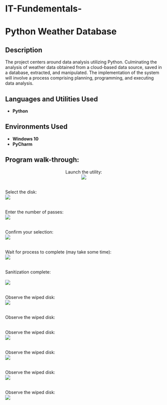 # IT-Fundementals-

<h1>Python Weather Database</h1>


<h2>Description</h2>
The project centers around data analysis utilizing Python. Culminating the analysis of weather data obtained from a cloud-based data source, saved in a database, extracted, and manipulated. The implementation of the system will involve a process comprising planning, programming, and executing data analysis.
<br />


<h2>Languages and Utilities Used</h2>

- <b>Python</b> 


<h2>Environments Used </h2>

- <b>Windows 10</b> 
- <b>PyCharm</b> 

<h2>Program walk-through:</h2>

<p align="center">
Launch the utility: <br/>
<img src="https://github.com/Radel024/IT-Fundementals-/assets/137848295/2b6e3104-6845-448f-8cb1-2becd26aae66"/>
<br />
<br />
 
Select the disk:  <br/>
<img src="https://github.com/Radel024/IT-Fundementals-/assets/137848295/ecef99d5-bd28-4fe4-8158-83f6e5107e58"/>
<br />
<br />

Enter the number of passes: <br/>
<img src="https://github.com/Radel024/IT-Fundementals-/assets/137848295/7547aa72-5a73-4a03-bf12-c7329d0815a1"/>
<br />
<br />

Confirm your selection:  <br/>
<img src="https://github.com/Radel024/IT-Fundementals-/assets/137848295/60a9b098-b16a-4b4a-8a18-0c789dce018b"/>
<br />
<br />

Wait for process to complete (may take some time): <br/>
<img src="https://github.com/Radel024/IT-Fundementals-/assets/137848295/de884ac4-9c43-420b-940f-e8c9719f68b3"/>
<br />
<br />

Sanitization complete:  
<br/><img src="https://github.com/Radel024/IT-Fundementals-/assets/137848295/24837b3c-31e4-4116-a341-2eb82f4f551a"/>
<br />
<br />

Observe the wiped disk: 
<br/><img src="https://github.com/Radel024/IT-Fundementals-/assets/137848295/3a990a99-04eb-44a1-84bc-18cc02b3132b"/>
<br/>
<br/>

Observe the wiped disk: 
<br/><img src=""/>
<br/>
<br/>

Observe the wiped disk:
<br/><img src="https://github.com/Radel024/IT-Fundementals-/assets/137848295/3a990a99-04eb-44a1-84bc-18cc02b3132b"/>
<br/>
<br/>

Observe the wiped disk: 
<br/><img src="https://github.com/Radel024/IT-Fundementals-/assets/137848295/3a990a99-04eb-44a1-84bc-18cc02b3132b"/>
<br/>
<br/>

Observe the wiped disk: 
<br/><img src="https://github.com/Radel024/IT-Fundementals-/assets/137848295/3a990a99-04eb-44a1-84bc-18cc02b3132b"/>
<br/>
<br/>

Observe the wiped disk: 
<br/><img src="https://github.com/Radel024/IT-Fundementals-/assets/137848295/3a990a99-04eb-44a1-84bc-18cc02b3132b"/>
<br/>
<br/>


<!--
 ```diff
- text in red
+ text in green
! text in orange
# text in gray
@@ text in purple (and bold)@@
```
--!>

